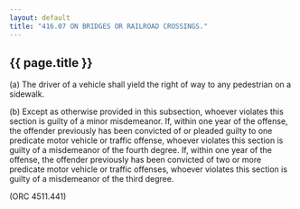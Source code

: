 ```yaml
---
layout: default 
title: "416.07 ON BRIDGES OR RAILROAD CROSSINGS."
---
```


{{ page.title }}
----------------

​(a) The driver of a vehicle shall yield the right of way to any
pedestrian on a sidewalk.

​(b) Except as otherwise provided in this subsection, whoever violates
this section is guilty of a minor misdemeanor. If, within one year of
the offense, the offender previously has been convicted of or pleaded
guilty to one predicate motor vehicle or traffic offense, whoever
violates this section is guilty of a misdemeanor of the fourth degree.
If, within one year of the offense, the offender previously has been
convicted of two or more predicate motor vehicle or traffic offenses,
whoever violates this section is guilty of a misdemeanor of the third
degree.

(ORC 4511.441)
